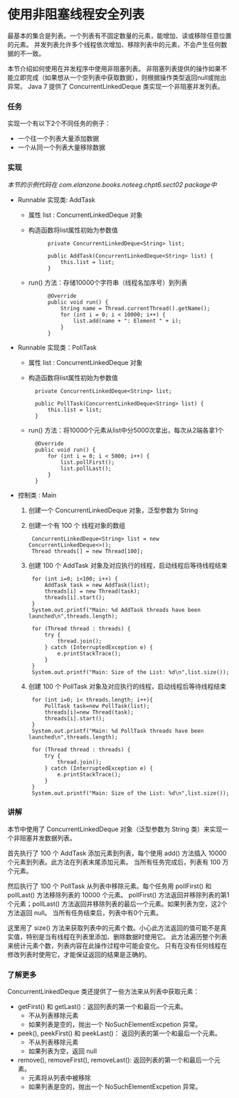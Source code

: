 使用非阻塞线程安全列表
====

最基本的集合是列表。一个列表有不固定数量的元素，能增加、读或移除任意位置的元素。
并发列表允许多个线程依次增加、移除列表中的元素，不会产生任何数据的不一致。

本节介绍如何使用在并发程序中使用非阻塞列表。
非阻塞列表提供的操作如果不能立即完成（如果想从一个空列表中获取数据），则根据操作类型返回null或抛出异常。
Java 7 提供了 ConcurrentLinkedDeque 类实现一个非阻塞并发列表。


### 任务

实现一个有以下2个不同任务的例子：

* 一个往一个列表大量添加数据
* 一个从同一个列表大量移除数据


### 实现

*本节的示例代码在 com.elanzone.books.noteeg.chpt6.sect02 package中*

* Runnable 实现类: AddTask
    * 属性 list : ConcurrentLinkedDeque<String> 对象
    * 构造函数将list属性初始为参数值

                private ConcurrentLinkedDeque<String> list;

                public AddTask(ConcurrentLinkedDeque<String> list) {
                    this.list = list;
                }

    * run() 方法：存储10000个字符串（线程名加序号）到列表

                @Override
                public void run() {
                    String name = Thread.currentThread().getName();
                    for (int i = 0; i < 10000; i++) {
                        list.add(name + ": Element " + i);
                    }
                }

* Runnable 实现类：PollTask
    * 属性 list : ConcurrentLinkedDeque<String> 对象
    * 构造函数将list属性初始为参数值

            private ConcurrentLinkedDeque<String> list;

            public PollTask(ConcurrentLinkedDeque<String> list) {
                this.list = list;
            }

    * run() 方法：将10000个元素从list中分5000次拿出，每次从2端各拿1个

            @Override
            public void run() {
                for (int i = 0; i < 5000; i++) {
                    list.pollFirst();
                    list.pollLast();
                }
            }

* 控制类 : Main

    1. 创建一个 ConcurrentLinkedDeque 对象，泛型参数为 String
    2. 创建一个有 100 个 线程对象的数组

            ConcurrentLinkedDeque<String> list = new ConcurrentLinkedDeque<>();
            Thread threads[] = new Thread[100];

    3. 创建 100 个 AddTask 对象及对应执行的线程，启动线程后等待线程结束

            for (int i=0; i<100; i++) {
                AddTask task = new AddTask(list);
                threads[i] = new Thread(task);
                threads[i].start();
            }
            System.out.printf("Main: %d AddTask threads have been launched\n",threads.length);

            for (Thread thread : threads) {
                try {
                    thread.join();
                } catch (InterruptedException e) {
                    e.printStackTrace();
                }
            }
            System.out.printf("Main: Size of the List: %d\n",list.size());

    4. 创建 100 个 PollTask 对象及对应执行的线程，启动线程后等待线程结束

            for (int i=0; i< threads.length; i++){
                PollTask task=new PollTask(list);
                threads[i]=new Thread(task);
                threads[i].start();
            }
            System.out.printf("Main: %d PollTask threads have been launched\n",threads.length);

            for (Thread thread : threads) {
                try {
                    thread.join();
                } catch (InterruptedException e) {
                    e.printStackTrace();
                }
            }
            System.out.printf("Main: Size of the List: %d\n",list.size());


### 讲解

本节中使用了 ConcurrentLinkedDeque 对象（泛型参数为 String 类）来实现一个非阻塞并发数据列表。

首先执行了 100 个 AddTask 添加元素到列表，每个使用 add() 方法插入 10000 个元素到列表。此方法在列表末尾添加元素。
当所有任务完成后，列表有 100 万个元素。

然后执行了 100 个 PollTask 从列表中移除元素。每个任务用 pollFirst() 和 pollLast() 方法移除列表的 10000 个元素。
pollFirst() 方法返回并移除列表的第1个元素；pollLast() 方法返回并移除列表的最后一个元素。如果列表为空，这2个方法返回 null。
当所有任务结束后，列表中有0个元素。

这里用了 size() 方法来获取列表中的元素个数。小心此方法返回的值可能不是真实值，特别是当有线程在列表里添加、删除数据时使用它。
此方法遍历整个列表来统计元素个数，列表内容在此操作过程中可能会变化。
只有在没有任何线程在修改列表时使用它，才能保证返回的结果是正确的。


### 了解更多

ConcurrentLinkedDeque 类还提供了一些方法来从列表中获取元素：

* getFirst() 和 getLast()：返回列表的第一个和最后一个元素。
    * 不从列表移除元素
    * 如果列表是空的，抛出一个 NoSuchElementExcpetion 异常。
* peek(), peekFirst() 和 peekLast()： 返回列表的第一个和最后一个元素。
    * 不从列表移除元素
    * 如果列表为空，返回 null
* remove(), removeFirst(), removeLast(): 返回列表的第一个和最后一个元素。
    * 元素将从列表中被移除
    * 如果列表是空的，抛出一个 NoSuchElementExcpetion 异常。



